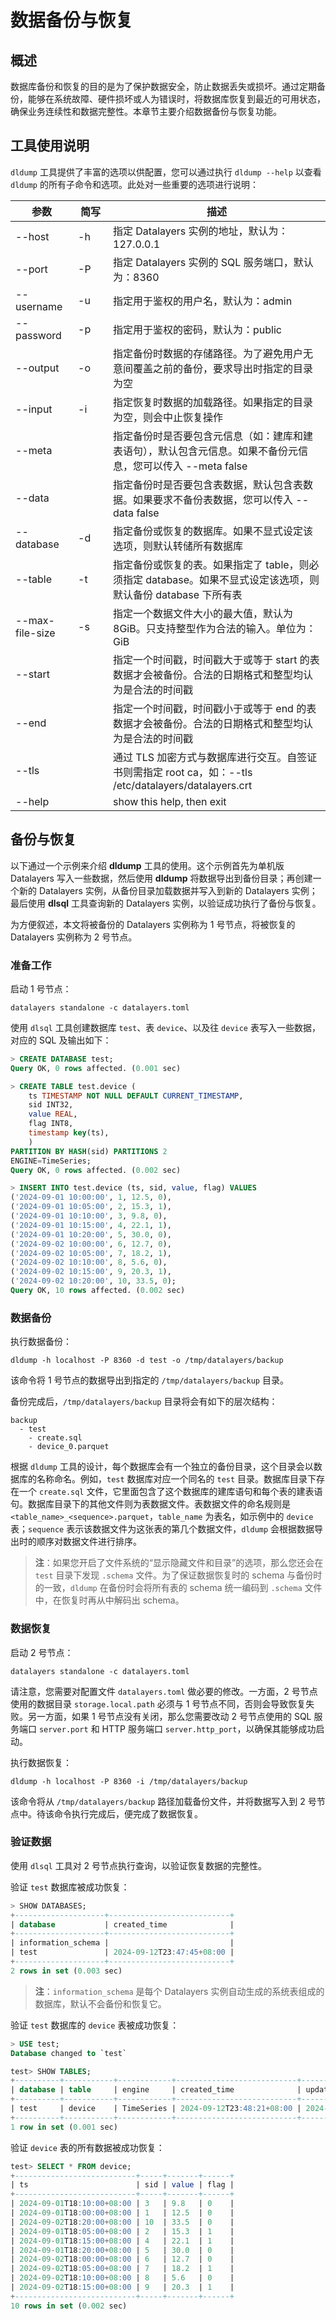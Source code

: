 # 数据备份与恢复

## 概述
数据库备份和恢复的目的是为了保护数据安全，防止数据丢失或损坏。通过定期备份，能够在系统故障、硬件损坏或人为错误时，将数据库恢复到最近的可用状态，确保业务连续性和数据完整性。本章节主要介绍数据备份与恢复功能。

## 工具使用说明
`dldump` 工具提供了丰富的选项以供配置，您可以通过执行 `dldump --help` 以查看 `dldump` 的所有子命令和选项。此处对一些重要的选项进行说明：

| 参数                | <div style="width:40px">简写</div>     | 描述                                                                                                                         |
| ----------         | -------                                | --------------------------------------------------------------------------------------------------------------------------  |
| --host             | -h                                     | 指定 Datalayers 实例的地址，默认为：127.0.0.1                                                                                   |
| --port             | -P                                     | 指定 Datalayers 实例的 SQL 服务端口，默认为：8360                                                                                |
| --username         | -u                                     | 指定用于鉴权的用户名，默认为：admin                                                                                               |
| --password         | -p                                     | 指定用于鉴权的密码，默认为：public                                                                                               |
| --output           | -o                                     | 指定备份时数据的存储路径。为了避免用户无意间覆盖之前的备份，要求导出时指定的目录为空                                                       |
| --input            | -i                                     | 指定恢复时数据的加载路径。如果指定的目录为空，则会中止恢复操作                                                                         |
| --meta             |                                        | 指定备份时是否要包含元信息（如：建库和建表语句），默认包含元信息。如果不备份元信息，您可以传入 --meta false                                   |
| --data             |                                        | 指定备份时是否要包含表数据，默认包含表数据。如果要求不备份表数据，您可以传入 --data false                                                 |
| --database         | -d                                     | 指定备份或恢复的数据库。如果不显式设定该选项，则默认转储所有数据库                                                                       |
| --table            | -t                                     | 指定备份或恢复的表。如果指定了 table，则必须指定 database。如果不显式设定该选项，则默认备份 database 下所有表                               |
| --max-file-size    | -s                                     | 指定一个数据文件大小的最大值，默认为 8GiB。只支持整型作为合法的输入。单位为：GiB                                                         |
| --start            |                                        | 指定一个时间戳，时间戳大于或等于 start 的表数据才会被备份。合法的日期格式和整型均认为是合法的时间戳                                         |
| --end              |                                        | 指定一个时间戳，时间戳小于或等于 end 的表数据才会被备份。合法的日期格式和整型均认为是合法的时间戳                                           |
| --tls              |                                        | 通过 TLS 加密方式与数据库进行交互。自签证书则需指定 root ca，如：--tls /etc/datalayers/datalayers.crt                                |
| --help             |                                        | show this help, then exit                                                                                                    |

## 备份与恢复
以下通过一个示例来介绍 **dldump** 工具的使用。这个示例首先为单机版 Datalayers 写入一些数据，然后使用 **dldump** 将数据导出到备份目录；再创建一个新的 Datalayers 实例，从备份目录加载数据并写入到新的 Datalayers 实例；最后使用 **dlsql** 工具查询新的 Datalayers 实例，以验证成功执行了备份与恢复。

为方便叙述，本文将被备份的 Datalayers 实例称为 1 号节点，将被恢复的 Datalayers 实例称为 2 号节点。

### 准备工作
启动 1 号节点：
``` shell
datalayers standalone -c datalayers.toml
```

使用 `dlsql` 工具创建数据库 `test`、表 `device`、以及往 `device` 表写入一些数据，对应的 SQL 及输出如下：
``` sql
> CREATE DATABASE test; 
Query OK, 0 rows affected. (0.001 sec)

> CREATE TABLE test.device (
    ts TIMESTAMP NOT NULL DEFAULT CURRENT_TIMESTAMP,
    sid INT32,
    value REAL,
    flag INT8,
    timestamp key(ts),
    )
PARTITION BY HASH(sid) PARTITIONS 2
ENGINE=TimeSeries;
Query OK, 0 rows affected. (0.002 sec)

> INSERT INTO test.device (ts, sid, value, flag) VALUES
('2024-09-01 10:00:00', 1, 12.5, 0),
('2024-09-01 10:05:00', 2, 15.3, 1),
('2024-09-01 10:10:00', 3, 9.8, 0),
('2024-09-01 10:15:00', 4, 22.1, 1),
('2024-09-01 10:20:00', 5, 30.0, 0),
('2024-09-02 10:00:00', 6, 12.7, 0),
('2024-09-02 10:05:00', 7, 18.2, 1),
('2024-09-02 10:10:00', 8, 5.6, 0),
('2024-09-02 10:15:00', 9, 20.3, 1),
('2024-09-02 10:20:00', 10, 33.5, 0);
Query OK, 10 rows affected. (0.002 sec)
```

### 数据备份
执行数据备份：
``` shell
dldump -h localhost -P 8360 -d test -o /tmp/datalayers/backup
```
该命令将 1 号节点的数据导出到指定的 `/tmp/datalayers/backup` 目录。

备份完成后，`/tmp/datalayers/backup` 目录将会有如下的层次结构：
```
backup
  - test
    - create.sql
    - device_0.parquet
```
根据 `dldump` 工具的设计，每个数据库会有一个独立的备份目录，这个目录会以数据库的名称命名。例如，`test` 数据库对应一个同名的 `test` 目录。数据库目录下存在一个 `create.sql` 文件，它里面包含了这个数据库的建库语句和每个表的建表语句。数据库目录下的其他文件则为表数据文件。表数据文件的命名规则是 `<table_name>_<sequence>.parquet`，`table_name` 为表名，如示例中的 `device` 表；`sequence` 表示该数据文件为这张表的第几个数据文件，`dldump` 会根据数据导出时的顺序对数据文件进行排序。

> **注**：如果您开启了文件系统的“显示隐藏文件和目录”的选项，那么您还会在 `test` 目录下发现 `.schema` 文件。为了保证数据恢复时的 schema 与备份时的一致，`dldump` 在备份时会将所有表的 schema 统一编码到 `.schema` 文件中，在恢复时再从中解码出 schema。

### 数据恢复
启动 2 号节点：
``` shell
datalayers standalone -c datalayers.toml
```
请注意，您需要对配置文件 `datalayers.toml` 做必要的修改。一方面，2 号节点使用的数据目录 `storage.local.path` 必须与 1 号节点不同，否则会导致恢复失败。另一方面，如果 1 号节点没有关闭，那么您需要改动 2 号节点使用的 SQL 服务端口 `server.port` 和 HTTP 服务端口 `server.http_port`，以确保其能够成功启动。

执行数据恢复：
``` shell
dldump -h localhost -P 8360 -i /tmp/datalayers/backup
```
该命令将从 `/tmp/datalayers/backup` 路径加载备份文件，并将数据写入到 2 号节点中。待该命令执行完成后，便完成了数据恢复。

### 验证数据
使用 `dlsql` 工具对 2 号节点执行查询，以验证恢复数据的完整性。

验证 `test` 数据库被成功恢复：
``` sql
> SHOW DATABASES;
+--------------------+---------------------------+
| database           | created_time              |
+--------------------+---------------------------+
| information_schema |                           |
| test               | 2024-09-12T23:47:45+08:00 |
+--------------------+---------------------------+
2 rows in set (0.003 sec)
```
> **注**：`information_schema` 是每个 Datalayers 实例自动生成的系统表组成的数据库，默认不会备份和恢复它。

验证 `test` 数据库的 `device` 表被成功恢复：
``` sql
> USE test;
Database changed to `test`

test> SHOW TABLES;
+----------+-----------+------------+---------------------------+---------------------------+
| database | table     | engine     | created_time              | updated_time              |
+----------+-----------+------------+---------------------------+---------------------------+
| test     | device    | TimeSeries | 2024-09-12T23:48:21+08:00 | 2024-09-12T23:48:21+08:00 |
+----------+-----------+------------+---------------------------+---------------------------+
1 row in set (0.001 sec)
```

验证 `device` 表的所有数据被成功恢复：
``` sql
test> SELECT * FROM device; 
+---------------------------+-----+-------+------+
| ts                        | sid | value | flag |
+---------------------------+-----+-------+------+
| 2024-09-01T18:10:00+08:00 | 3   | 9.8   | 0    |
| 2024-09-01T18:00:00+08:00 | 1   | 12.5  | 0    |
| 2024-09-02T18:20:00+08:00 | 10  | 33.5  | 0    |
| 2024-09-01T18:05:00+08:00 | 2   | 15.3  | 1    |
| 2024-09-01T18:15:00+08:00 | 4   | 22.1  | 1    |
| 2024-09-01T18:20:00+08:00 | 5   | 30.0  | 0    |
| 2024-09-02T18:00:00+08:00 | 6   | 12.7  | 0    |
| 2024-09-02T18:05:00+08:00 | 7   | 18.2  | 1    |
| 2024-09-02T18:10:00+08:00 | 8   | 5.6   | 0    |
| 2024-09-02T18:15:00+08:00 | 9   | 20.3  | 1    |
+---------------------------+-----+-------+------+
10 rows in set (0.002 sec)
```
